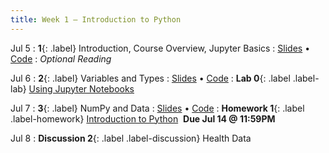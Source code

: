 ```yaml
---
title: Week 1 — Introduction to Python
---
```


Jul 5
: **1**{: .label} Introduction, Course Overview, Jupyter Basics
  : [Slides](#) &#8226; [Code](#)
: *Optional Reading*

Jul 6
: **2**{: .label} Variables and Types
  : [Slides](#) &#8226; [Code](#)
: **Lab 0**{: .label .label-lab} [Using Jupyter Notebooks](#)

Jul 7
: **3**{: .label} NumPy and Data
  : [Slides](#) &#8226; [Code](#)
: **Homework 1**{: .label .label-homework} [Introduction to Python](#) &nbsp;**Due Jul 14 @ 11:59PM**

Jul 8
: **Discussion 2**{: .label .label-discussion} Health Data
